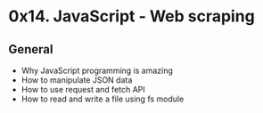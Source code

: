 # 0x14. JavaScript - Web scraping
## General
- Why JavaScript programming is amazing
- How to manipulate JSON data
- How to use request and fetch API
- How to read and write a file using fs module
